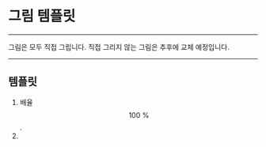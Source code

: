 그림 템플릿
=

---

그림은 모두 직접 그립니다.
직접 그리지 않는 그림은 추후에 교체 예정입니다.

---

## 템플릿

1. 배율 $$100\ \text{%}$$.
2. 
